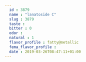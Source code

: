 ```yaml
---
  id : 3879
  name : "lanatoside C"
  slug : 3879
  taste : 
  bitter : 0
  odor : 
  natural : 1
  flavor_profile : fatty@metallic
  fema_flavor_profile : 
  date : 2019-03-26T08:47:11+01:00
---
```



